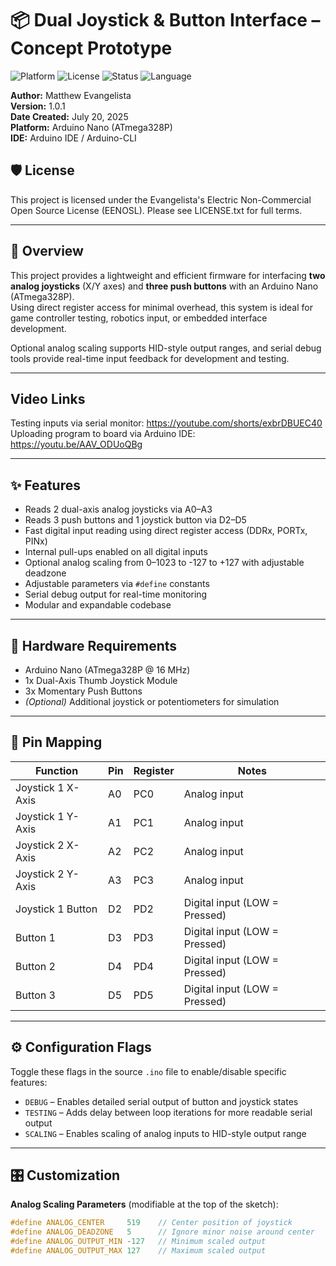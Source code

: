 # 📦 Dual Joystick & Button Interface – Concept Prototype

![Platform](https://img.shields.io/badge/platform-Arduino%20Nano-blue?logo=arduino)
![License](https://img.shields.io/badge/license-EENOSL-brightgreen)
![Status](https://img.shields.io/badge/status-Prototype-yellow)
![Language](https://img.shields.io/badge/language-C++-blue)

**Author:** Matthew Evangelista  
**Version:** 1.0.1  
**Date Created:** July 20, 2025  
**Platform:** Arduino Nano (ATmega328P)  
**IDE:** Arduino IDE / Arduino-CLI 

## 🛡️ License
This project is licensed under the Evangelista's Electric Non-Commercial Open Source License (EENOSL).
Please see LICENSE.txt for full terms.

---

## 🧠 Overview

This project provides a lightweight and efficient firmware for interfacing **two analog joysticks** (X/Y axes) and **three push buttons** with an Arduino Nano (ATmega328P).  
Using direct register access for minimal overhead, this system is ideal for game controller testing, robotics input, or embedded interface development.

Optional analog scaling supports HID-style output ranges, and serial debug tools provide real-time input feedback for development and testing.

---

## Video Links
Testing inputs via serial monitor: https://youtube.com/shorts/exbrDBUEC40
Uploading program to board via Arduino IDE: https://youtu.be/AAV_ODUoQBg

---

## ✨ Features

- Reads 2 dual-axis analog joysticks via A0–A3  
- Reads 3 push buttons and 1 joystick button via D2–D5  
- Fast digital input reading using direct register access (DDRx, PORTx, PINx)  
- Internal pull-ups enabled on all digital inputs  
- Optional analog scaling from 0–1023 to -127 to +127 with adjustable deadzone  
- Adjustable parameters via `#define` constants  
- Serial debug output for real-time monitoring  
- Modular and expandable codebase

---

## 🔧 Hardware Requirements

- Arduino Nano (ATmega328P @ 16 MHz)  
- 1x Dual-Axis Thumb Joystick Module  
- 3x Momentary Push Buttons  
- *(Optional)* Additional joystick or potentiometers for simulation

---

## 🧬 Pin Mapping

| Function            | Pin | Register | Notes                       |
|---------------------|-----|----------|-----------------------------|
| Joystick 1 X-Axis   | A0  | PC0      | Analog input                |
| Joystick 1 Y-Axis   | A1  | PC1      | Analog input                |
| Joystick 2 X-Axis   | A2  | PC2      | Analog input                |
| Joystick 2 Y-Axis   | A3  | PC3      | Analog input                |
| Joystick 1 Button   | D2  | PD2      | Digital input (LOW = Pressed) |
| Button 1            | D3  | PD3      | Digital input (LOW = Pressed) |
| Button 2            | D4  | PD4      | Digital input (LOW = Pressed) |
| Button 3            | D5  | PD5      | Digital input (LOW = Pressed) |

---

## ⚙️ Configuration Flags

Toggle these flags in the source `.ino` file to enable/disable specific features:

- `DEBUG` – Enables detailed serial output of button and joystick states  
- `TESTING` – Adds delay between loop iterations for more readable serial output  
- `SCALING` – Enables scaling of analog inputs to HID-style output range

---

## 🎛️ Customization

**Analog Scaling Parameters** (modifiable at the top of the sketch):

```cpp
#define ANALOG_CENTER     519    // Center position of joystick
#define ANALOG_DEADZONE   5      // Ignore minor noise around center
#define ANALOG_OUTPUT_MIN -127   // Minimum scaled output
#define ANALOG_OUTPUT_MAX 127    // Maximum scaled output


